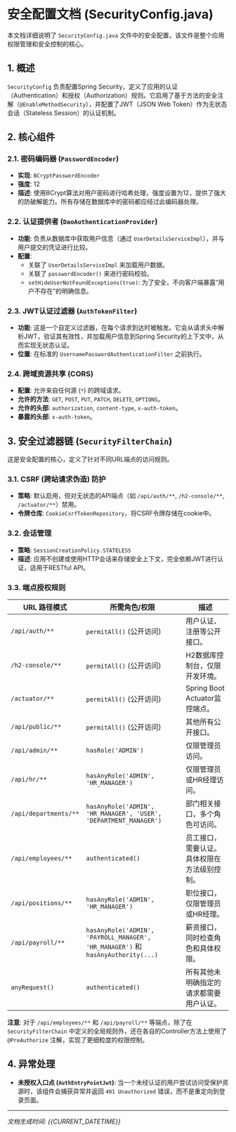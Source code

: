 # 安全配置文档 (SecurityConfig.java)

本文档详细说明了 `SecurityConfig.java` 文件中的安全配置，该文件是整个应用权限管理和安全控制的核心。

## 1. 概述

`SecurityConfig` 负责配置Spring Security，定义了应用的认证（Authentication）和授权（Authorization）规则。它启用了基于方法的安全注解（`@EnableMethodSecurity`），并配置了JWT（JSON Web Token）作为无状态会话（Stateless Session）的认证机制。

## 2. 核心组件

### 2.1. 密码编码器 (`PasswordEncoder`)

-   **实现**: `BCryptPasswordEncoder`
-   **强度**: 12
-   **描述**: 使用BCrypt算法对用户密码进行哈希处理，强度设置为12，提供了强大的防破解能力。所有存储在数据库中的密码都应经过此编码器处理。

### 2.2. 认证提供者 (`DaoAuthenticationProvider`)

-   **功能**: 负责从数据库中获取用户信息（通过 `UserDetailsServiceImpl`），并与用户提交的凭证进行比较。
-   **配置**:
    -   关联了 `UserDetailsServiceImpl` 来加载用户数据。
    -   关联了 `passwordEncoder()` 来进行密码校验。
    -   `setHideUserNotFoundExceptions(true)`: 为了安全，不向客户端暴露“用户不存在”的明确信息。

### 2.3. JWT认证过滤器 (`AuthTokenFilter`)

-   **功能**: 这是一个自定义过滤器，在每个请求到达时被触发。它会从请求头中解析JWT，验证其有效性，并加载用户信息到Spring Security的上下文中，从而实现无状态认证。
-   **位置**: 在标准的 `UsernamePasswordAuthenticationFilter` 之前执行。

### 2.4. 跨域资源共享 (CORS)

-   **配置**: 允许来自任何源 (`*`) 的跨域请求。
-   **允许的方法**: `GET`, `POST`, `PUT`, `PATCH`, `DELETE`, `OPTIONS`。
-   **允许的头部**: `authorization`, `content-type`, `x-auth-token`。
-   **暴露的头部**: `x-auth-token`。

## 3. 安全过滤器链 (`SecurityFilterChain`)

这是安全配置的核心，定义了针对不同URL端点的访问规则。

### 3.1. CSRF (跨站请求伪造) 防护

-   **策略**: 默认启用，但对无状态的API端点（如 `/api/auth/**`, `/h2-console/**`, `/actuator/**`）禁用。
-   **令牌仓库**: `CookieCsrfTokenRepository`，将CSRF令牌存储在cookie中。

### 3.2. 会话管理

-   **策略**: `SessionCreationPolicy.STATELESS`
-   **描述**: 应用不创建或使用HTTP会话来存储安全上下文，完全依赖JWT进行认证，适用于RESTful API。

### 3.3. 端点授权规则

| URL 路径模式                      | 所需角色/权限                                        | 描述                                           |
| --------------------------------- | ---------------------------------------------------- | ---------------------------------------------- |
| `/api/auth/**`                    | `permitAll()` (公开访问)                             | 用户认证、注册等公开接口。                     |
| `/h2-console/**`                  | `permitAll()` (公开访问)                             | H2数据库控制台，仅限开发环境。                 |
| `/actuator/**`                    | `permitAll()` (公开访问)                             | Spring Boot Actuator监控端点。                 |
| `/api/public/**`                  | `permitAll()` (公开访问)                             | 其他所有公开接口。                             |
| `/api/admin/**`                   | `hasRole('ADMIN')`                                   | 仅限管理员访问。                               |
| `/api/hr/**`                      | `hasAnyRole('ADMIN', 'HR_MANAGER')`                  | 仅限管理员或HR经理访问。                       |
| `/api/departments/**`             | `hasAnyRole('ADMIN', 'HR_MANAGER', 'USER', 'DEPARTMENT_MANAGER')` | 部门相关接口，多个角色可访问。                 |
| `/api/employees/**`               | `authenticated()`                                    | 员工接口，需要认证。具体权限在方法级别控制。   |
| `/api/positions/**`               | `hasAnyRole('ADMIN', 'HR_MANAGER')`                  | 职位接口，仅限管理员或HR经理。                 |
| `/api/payroll/**`                 | `hasAnyRole('ADMIN', 'PAYROLL_MANAGER', 'HR_MANAGER')` 和 `hasAnyAuthority(...)` | 薪资接口，同时检查角色和具体权限。             |
| `anyRequest()`                    | `authenticated()`                                    | 所有其他未明确指定的请求都需要用户认证。       |

**注意**: 对于 `/api/employees/**` 和 `/api/payroll/**` 等端点，除了在 `SecurityFilterChain` 中定义的全局规则外，还在各自的Controller方法上使用了 `@PreAuthorize` 注解，实现了更细粒度的权限控制。

## 4. 异常处理

-   **未授权入口点 (`AuthEntryPointJwt`)**: 当一个未经认证的用户尝试访问受保护资源时，该组件会捕获异常并返回 `401 Unauthorized` 错误，而不是重定向到登录页面。

---
*文档生成时间: {{CURRENT_DATETIME}}*